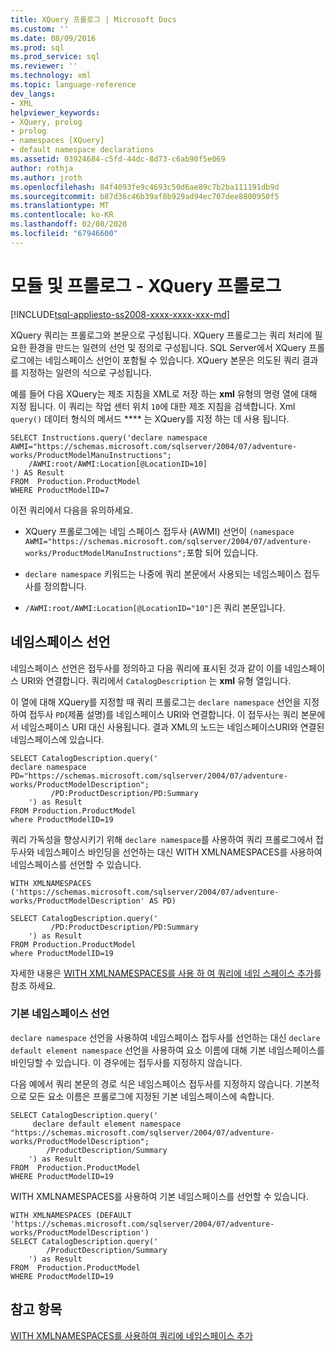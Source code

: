 ```yaml
---
title: XQuery 프롤로그 | Microsoft Docs
ms.custom: ''
ms.date: 08/09/2016
ms.prod: sql
ms.prod_service: sql
ms.reviewer: ''
ms.technology: xml
ms.topic: language-reference
dev_langs:
- XML
helpviewer_keywords:
- XQuery, prolog
- prolog
- namespaces [XQuery]
- default namespace declarations
ms.assetid: 03924684-c5fd-44dc-8d73-c6ab90f5e069
author: rothja
ms.author: jroth
ms.openlocfilehash: 84f4093fe9c4693c50d6ae89c7b2ba111191db9d
ms.sourcegitcommit: b87d36c46b39af8b929ad94ec707dee8800950f5
ms.translationtype: MT
ms.contentlocale: ko-KR
ms.lasthandoff: 02/08/2020
ms.locfileid: "67946600"
---
```

# <a name="modules-and-prologs---xquery-prolog"></a>모듈 및 프롤로그 - XQuery 프롤로그
[!INCLUDE[tsql-appliesto-ss2008-xxxx-xxxx-xxx-md](../includes/tsql-appliesto-ss2008-xxxx-xxxx-xxx-md.md)]

  XQuery 쿼리는 프롤로그와 본문으로 구성됩니다. XQuery 프롤로그는 쿼리 처리에 필요한 환경을 만드는 일련의 선언 및 정의로 구성됩니다. SQL Server에서 XQuery 프롤로그에는 네임스페이스 선언이 포함될 수 있습니다. XQuery 본문은 의도된 쿼리 결과를 지정하는 일련의 식으로 구성됩니다.  
  
 예를 들어 다음 XQuery는 제조 지침을 XML로 저장 하는 **xml** 유형의 명령 열에 대해 지정 됩니다. 이 쿼리는 작업 센터 위치 `10`에 대한 제조 지침을 검색합니다. Xml `query()` 데이터 형식의 메서드 **** 는 XQuery를 지정 하는 데 사용 됩니다.  
  
```  
SELECT Instructions.query('declare namespace AWMI="https://schemas.microsoft.com/sqlserver/2004/07/adventure-works/ProductModelManuInstructions";           
    /AWMI:root/AWMI:Location[@LocationID=10]  
') AS Result   
FROM  Production.ProductModel  
WHERE ProductModelID=7  
```  
  
 이전 쿼리에서 다음을 유의하세요.  
  
-   XQuery 프롤로그에는 네임 스페이스 접두사 (AWMI) 선언이 `(namespace AWMI="https://schemas.microsoft.com/sqlserver/2004/07/adventure-works/ProductModelManuInstructions";`포함 되어 있습니다.  
  
-   
  `declare namespace` 키워드는 나중에 쿼리 본문에서 사용되는 네임스페이스 접두사를 정의합니다.  
  
-   
  `/AWMI:root/AWMI:Location[@LocationID="10"]`은 쿼리 본문입니다.  
  
## <a name="namespace-declarations"></a>네임스페이스 선언  
 네임스페이스 선언은 접두사를 정의하고 다음 쿼리에 표시된 것과 같이 이를 네임스페이스 URI와 연결합니다. 쿼리에서 `CatalogDescription` 는 **xml** 유형 열입니다.  
  
 이 열에 대해 XQuery를 지정할 때 쿼리 프롤로그는 `declare namespace` 선언을 지정하여 접두사 `PD`(제품 설명)를 네임스페이스 URI와 연결합니다. 이 접두사는 쿼리 본문에서 네임스페이스 URI 대신 사용됩니다. 결과 XML의 노드는 네임스페이스URI와 연결된 네임스페이스에 있습니다.  
  
```  
SELECT CatalogDescription.query('  
declare namespace PD="https://schemas.microsoft.com/sqlserver/2004/07/adventure-works/ProductModelDescription";  
         /PD:ProductDescription/PD:Summary   
    ') as Result  
FROM Production.ProductModel  
where ProductModelID=19  
```  
  
 쿼리 가독성을 향상시키기 위해 `declare namespace`를 사용하여 쿼리 프롤로그에서 접두사와 네임스페이스 바인딩을 선언하는 대신 WITH XMLNAMESPACES를 사용하여 네임스페이스를 선언할 수 있습니다.  
  
```  
WITH XMLNAMESPACES ('https://schemas.microsoft.com/sqlserver/2004/07/adventure-works/ProductModelDescription' AS PD)  
  
SELECT CatalogDescription.query('  
         /PD:ProductDescription/PD:Summary   
    ') as Result  
FROM Production.ProductModel  
where ProductModelID=19  
```  
  
 자세한 내용은 [WITH XMLNAMESPACES를 사용 하 여 쿼리에 네임 스페이스 추가](../relational-databases/xml/add-namespaces-to-queries-with-with-xmlnamespaces.md)를 참조 하세요.  
  
### <a name="default-namespace-declaration"></a>기본 네임스페이스 선언  
 
  `declare namespace` 선언을 사용하여 네임스페이스 접두사를 선언하는 대신 `declare default element namespace` 선언을 사용하여 요소 이름에 대해 기본 네임스페이스를 바인딩할 수 있습니다. 이 경우에는 접두사를 지정하지 않습니다.  
  
 다음 예에서 쿼리 본문의 경로 식은 네임스페이스 접두사를 지정하지 않습니다. 기본적으로 모든 요소 이름은 프롤로그에 지정된 기본 네임스페이스에 속합니다.  
  
```  
SELECT CatalogDescription.query('  
     declare default element namespace  "https://schemas.microsoft.com/sqlserver/2004/07/adventure-works/ProductModelDescription";  
        /ProductDescription/Summary   
    ') as Result  
FROM  Production.ProductModel  
WHERE ProductModelID=19   
```  
  
 WITH XMLNAMESPACES를 사용하여 기본 네임스페이스를 선언할 수 있습니다.  
  
```  
WITH XMLNAMESPACES (DEFAULT 'https://schemas.microsoft.com/sqlserver/2004/07/adventure-works/ProductModelDescription')  
SELECT CatalogDescription.query('  
        /ProductDescription/Summary   
    ') as Result  
FROM  Production.ProductModel  
WHERE ProductModelID=19   
```  
  
## <a name="see-also"></a>참고 항목  
 [WITH XMLNAMESPACES를 사용하여 쿼리에 네임스페이스 추가](../relational-databases/xml/add-namespaces-to-queries-with-with-xmlnamespaces.md)  
  
  
